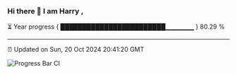### Hi there 👋 I am Harry , 

⏳ Year progress { ████████████████████████▁▁▁▁▁▁ } 80.29 %

---

⏰ Updated on Sun, 20 Oct 2024 20:41:20 GMT

![Progress Bar CI](https://github.com/duykhang68/duykhang68/workflows/Progress%20Bar%20CI/badge.svg)
